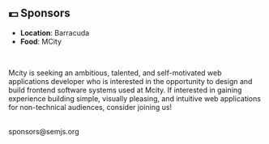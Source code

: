 ##  💵 Sponsors

- **Location**: Barracuda
- **Food**: MCity

<br/>

Mcity is seeking an ambitious, talented, and self-motivated web applications developer who is interested in the opportunity to design and build frontend software systems used at Mcity. If interested in gaining experience building simple, visually pleasing, and intuitive web applications for non-technical audiences, consider joining us!

<br />
sponsors@semjs.org
